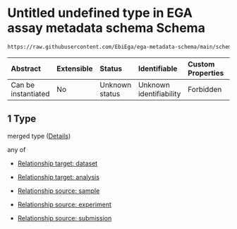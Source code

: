 # Untitled undefined type in EGA assay metadata schema Schema

```txt
https://raw.githubusercontent.com/EbiEga/ega-metadata-schema/main/schemas/EGA.assay.json#/properties/assayRelationships/items/allOf/1/anyOf/0/allOf/1
```



| Abstract            | Extensible | Status         | Identifiable            | Custom Properties | Additional Properties | Access Restrictions | Defined In                                                                 |
| :------------------ | :--------- | :------------- | :---------------------- | :---------------- | :-------------------- | :------------------ | :------------------------------------------------------------------------- |
| Can be instantiated | No         | Unknown status | Unknown identifiability | Forbidden         | Allowed               | none                | [EGA.assay.json\*](../../../schemas/EGA.assay.json "open original schema") |

## 1 Type

merged type ([Details](ega-3-properties-assay-relationships-items-allof-relationship-constraints-for-an-assay-anyof-allowed-relationships-of-type-referencedby-main-ones-allof-1.md))

any of

* [Relationship target: dataset](ega-4-defs-relationship-target-dataset.md "check type definition")

* [Relationship target: analysis](ega-4-defs-relationship-target-analysis.md "check type definition")

* [Relationship source: sample](ega-4-defs-relationship-source-sample.md "check type definition")

* [Relationship source: experiment](ega-4-defs-relationship-source-experiment.md "check type definition")

* [Relationship source: submission](ega-4-defs-relationship-source-submission.md "check type definition")
